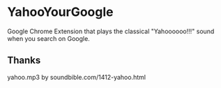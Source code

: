 # YahooYourGoogle
Google Chrome Extension that plays the classical "Yahoooooo!!!" sound when you search on Google.


## Thanks
yahoo.mp3 by soundbible.com/1412-yahoo.html 

